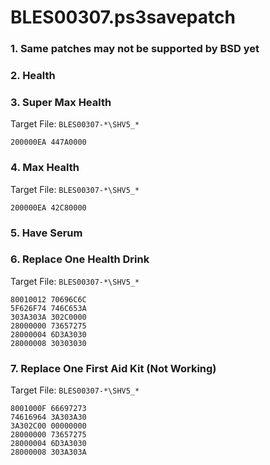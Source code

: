 # BLES00307.ps3savepatch

### 1.  Same patches may not be supported by BSD yet
### 2. Health
### 3. Super Max Health

Target File: `BLES00307-*\SHV5_*`

```
200000EA 447A0000
```

### 4. Max Health

Target File: `BLES00307-*\SHV5_*`

```
200000EA 42C80000
```

### 5. Have Serum
### 6. Replace One Health Drink

Target File: `BLES00307-*\SHV5_*`

```
80010012 70696C6C
5F626F74 746C653A
303A303A 302C0000
28000000 73657275
28000004 6D3A3030
28000008 30303030
```

### 7. Replace One First Aid Kit (Not Working)

Target File: `BLES00307-*\SHV5_*`

```
8001000F 66697273
74616964 3A303A30
3A302C00 00000000
28000000 73657275
28000004 6D3A3030
28000008 303A303A
```

